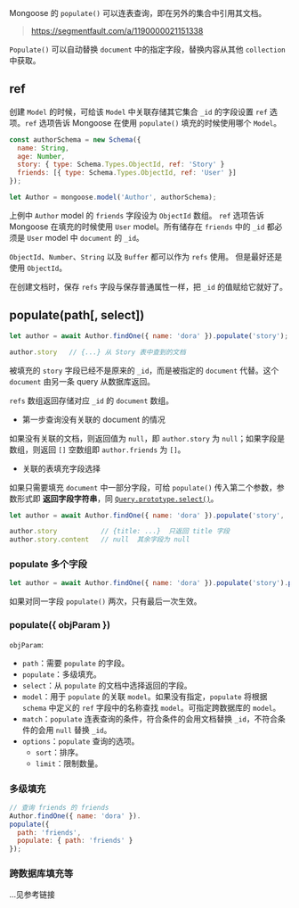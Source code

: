 Mongoose 的 `populate()` 可以连表查询，即在另外的集合中引用其文档。

> https://segmentfault.com/a/1190000021151338

`Populate()` 可以自动替换 `document` 中的指定字段，替换内容从其他 `collection` 中获取。

## ref

创建 `Model` 的时候，可给该 `Model` 中关联存储其它集合 `_id` 的字段设置 `ref` 选项。`ref` 选项告诉 Mongoose 在使用 `populate()` 填充的时候使用哪个 `Model`。

```js
const authorSchema = new Schema({
  name: String,
  age: Number,
  story: { type: Schema.Types.ObjectId, ref: 'Story' }
  friends: [{ type: Schema.Types.ObjectId, ref: 'User' }]
});

let Author = mongoose.model('Author', authorSchema);
```

上例中 `Author` model 的 `friends` 字段设为 `ObjectId` 数组。 `ref` 选项告诉 Mongoose 在填充的时候使用 `User` model。所有储存在 `friends` 中的 `_id` 都必须是 `User` model 中 `document` 的 `_id`。



`ObjectId`、`Number`、`String` 以及 `Buffer` 都可以作为 `refs` 使用。 但是最好还是使用 `ObjectId`。

在创建文档时，保存 `refs` 字段与保存普通属性一样，把 `_id` 的值赋给它就好了。



## populate(path[, select])

```js
let author = await Author.findOne({ name: 'dora' }).populate('story');

author.story   // {...} 从 Story 表中查到的文档
```

被填充的 `story` 字段已经不是原来的 `_id`，而是被指定的 `document` 代替。这个 `document` 由另一条 query 从数据库返回。

`refs` 数组返回存储对应 `_id` 的 `document` 数组。



- 第一步查询没有关联的 document 的情况

如果没有关联的文档，则返回值为 `null`，即 `author.story` 为 `null`；如果字段是数组，则返回 `[]` 空数组即 `author.friends` 为 `[]`。

- 关联的表填充字段选择

如果只需要填充 `document` 中一部分字段，可给 `populate()` 传入第二个参数，参数形式即 **返回字段字符串**，同 [`Query.prototype.select()`](https://link.segmentfault.com/?enc=zFxMdZGad1wvORkM4Ux6Qg%3D%3D.1bnSFV366xtdXI34zdVq1t4hDGRd8oXkof5s7VBr1KZAlfsXBlTbkffUHhoS7eqBWj%2Bm2XgEY4TLeMVUxZs49g%3D%3D)。

```javascript
let author = await Author.findOne({ name: 'dora' }).populate('story', 'title -_id');

author.story           // {title: ...}  只返回 title 字段
author.story.content   // null  其余字段为 null
```

### populate 多个字段

```javascript
let author = await Author.findOne({ name: 'dora' }).populate('story').populate('friends');
```

如果对同一字段 `populate()` 两次，只有最后一次生效。



### populate({ objParam })

`objParam`:

- `path`：需要 `populate` 的字段。
- `populate`：多级填充。
- `select`：从 `populate` 的文档中选择返回的字段。
- `model`：用于 `populate` 的关联 `model`。如果没有指定，`populate` 将根据 `schema` 中定义的 `ref` 字段中的名称查找 `model`。可指定跨数据库的 `model`。
- `match`：`populate` 连表查询的条件，符合条件的会用文档替换 `_id`，不符合条件的会用 `null` 替换 `_id`。
- `options`：`populate` 查询的选项。
  - `sort`：排序。
  - `limit`：限制数量。

### 多级填充

```javascript
// 查询 friends 的 friends
Author.findOne({ name: 'dora' }).
populate({
  path: 'friends',
  populate: { path: 'friends' }
});
```

###  跨数据库填充等

...见参考链接
